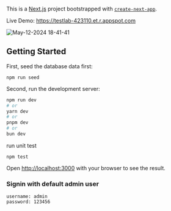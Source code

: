 This is a [Next.js](https://nextjs.org/) project bootstrapped with [`create-next-app`](https://github.com/vercel/next.js/tree/canary/packages/create-next-app).

Live Demo: https://testlab-423110.et.r.appspot.com


![May-12-2024 18-41-41](https://github.com/ari633/expenses-tracker/assets/528036/2d551ee2-182a-4577-b3ef-4e75f0e5769a)



## Getting Started

First, seed the database data first:

```
npm run seed
```

Second, run the development server:

```bash
npm run dev
# or
yarn dev
# or
pnpm dev
# or
bun dev
```

run unit test
```
npm test
```

Open [http://localhost:3000](http://localhost:3000) with your browser to see the result.

### Signin with default admin user
```
username: admin
password: 123456
```

